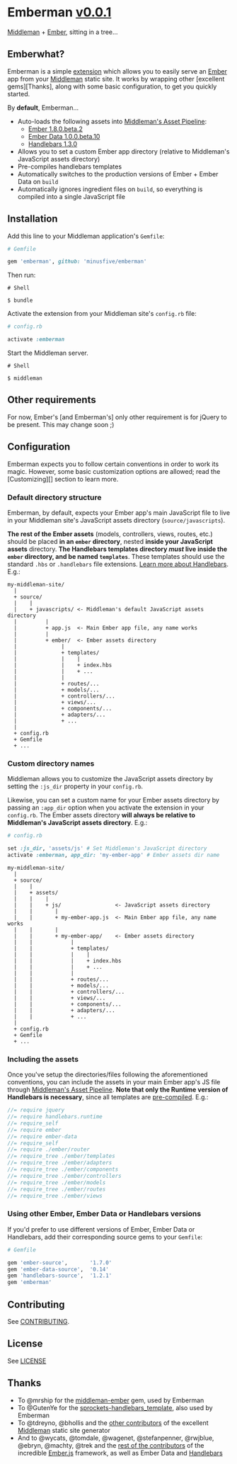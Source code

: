 # Emberman [v0.0.1](CHANGELOG.md)

[Middleman](http://middlemanapp.com/) + [Ember](http://emberjs.com/), sitting in a tree...

## Emberwhat?

Emberman is a simple [extension](http://middlemanapp.com/advanced/custom/) which allows you to easily serve an [Ember](http://emberjs.com/) app from your [Middleman](http://middlemanapp.com/) static site. It works by wrapping other [excellent gems][Thanks], along with some basic configuration, to get you quickly started.

By **default**, Emberman...
  - Auto-loads the following assets into [Middleman's Asset Pipeline](http://middlemanapp.com/basics/asset-pipeline/):
    + [Ember 1.8.0.beta.2](emberjs/ember.js/releases/tag/v1.8.0-beta.2)
    + [Ember Data 1.0.0.beta.10](emberjs/data/releases/tag/v1.0.0-beta.10)
    + [Handlebars 1.3.0](wycats/handlebars.js/releases/tag/v1.3.0)
  - Allows you to set a custom Ember app directory (relative to Middleman's JavaScript assets directory)
  - Pre-compiles handlebars templates
  - Automatically switches to the production versions of Ember + Ember Data on `build`
  - Automatically ignores ingredient files on `build`, so everything is compiled into a single JavaScript file

## Installation

Add this line to your Middleman application's `Gemfile`:

```ruby
# Gemfile

gem 'emberman', github: 'minusfive/emberman'
```

Then run:

```shell
# Shell

$ bundle
```

Activate the extension from your Middleman site's `config.rb` file:

```ruby
# config.rb

activate :emberman
```

Start the Middleman server.

```shell
# Shell

$ middleman
```

## Other requirements

For now, Ember's [and Emberman's] only other requirement is for jQuery to be present. This may change soon ;)

## Configuration

Emberman expects you to follow certain conventions in order to work its magic. However, some basic customization options are allowed; read the [Customizing][] section to learn more.

### Default directory structure

Emberman, by default, expects your Ember app's main JavaScript file to live in your Middleman site's JavaScript assets directory (`source/javascripts`).

**The rest of the Ember assets** (models, controllers, views, routes, etc.) should be placed **in an `ember` directory**, nested **inside your JavaScript assets** directory. **The Handlebars templates directory _must_ live inside the `ember` directory, and be named `templates`**. These templates should use the standard `.hbs` or `.handlebars` file extensions. [Learn more about Handlebars](http://handlebarsjs.com/). E.g.:

```
my-middleman-site/
  |
  + source/
  |    |
  |    + javascripts/ <- Middleman's default JavaScript assets directory
  |         |
  |         + app.js  <- Main Ember app file, any name works
  |         |
  |         + ember/  <- Ember assets directory
  |              |
  |              + templates/
  |              |    |
  |              |    + index.hbs
  |              |    + ...
  |              |
  |              + routes/...
  |              + models/...
  |              + controllers/...
  |              + views/...
  |              + components/...
  |              + adapters/...
  |              + ...
  |         
  + config.rb
  + Gemfile
  + ...
```

### Custom directory names

Middleman allows you to customize the JavaScript assets directory by setting the `:js_dir` property in your `config.rb`.

Likewise, you can set a custom name for your Ember assets directory by passing an `:app_dir` option when you activate the extension in your `config.rb`. The Ember assets directory **will always be relative to Middleman's JavaScript assets directory**. E.g.:

```ruby
# config.rb

set :js_dir, 'assets/js' # Set Middleman's JavaScript directory
activate :emberman, app_dir: 'my-ember-app' # Ember assets dir name
```

```
my-middleman-site/
  |
  + source/
  |    |
  |    + assets/
  |    |    |
  |    |    + js/                 <- JavaScript assets directory
  |    |       |
  |    |       + my-ember-app.js  <- Main Ember app file, any name works
  |    |       |
  |    |       + my-ember-app/    <- Ember assets directory
  |    |            |
  |    |            + templates/
  |    |            |    |
  |    |            |    + index.hbs
  |    |            |    + ...
  |    |            |
  |    |            + routes/...
  |    |            + models/...
  |    |            + controllers/...
  |    |            + views/...
  |    |            + components/...
  |    |            + adapters/...
  |    |            + ...
  |         
  + config.rb
  + Gemfile
  + ...
```

### Including the assets

Once you've setup the directories/files following the aforementioned conventions, you can include the assets in your main Ember app's JS file through [Middleman's Asset Pipeline](http://middlemanapp.com/basics/asset-pipeline/). **Note that only the Runtime version of Handlebars is necessary**, since all templates are [pre-compiled](http://handlebarsjs.com/precompilation.html). E.g.:

```javascript
//= require jquery
//= require handlebars.runtime
//= require_self
//= require ember
//= require ember-data
//= require_self
//= require ./ember/router
//= require_tree ./ember/templates
//= require_tree ./ember/adapters
//= require_tree ./ember/components
//= require_tree ./ember/controllers
//= require_tree ./ember/models
//= require_tree ./ember/routes
//= require_tree ./ember/views


```

### Using other Ember, Ember Data or Handlebars versions

If you'd prefer to use different versions of Ember, Ember Data or Handlebars, add their corresponding source gems to your `Gemfile`:

```ruby
# Gemfile

gem 'ember-source',       '1.7.0'
gem 'ember-data-source',  '0.14'
gem 'handlebars-source',  '1.2.1'
gem 'emberman'
```

## Contributing

See [CONTRIBUTING](CONTRIBUTING.md).

## License

See [LICENSE](LICENSE.md)

## Thanks

- To @mrship for the [middleman-ember](mrship/middleman-ember) gem, used by Emberman
- To @GutenYe for the [sprockets-handlebars_template](GutenYe/sprockets-handlebars_template), also used by Emberman
- To @tdreyno, @bhollis and the [other contributors](middleman/middleman/graphs/contributors) of the excellent [Middleman](http://middlemanapp.com) static site generator
- And to @wycats, @tomdale, @wagenet, @stefanpenner, @rwjblue, @ebryn, @machty, @trek and the [rest of the contributors](https://github.com/emberjs/ember.js/graphs/contributors) of the incredible [Ember.js](http://emberjs.com/) framework, as well as Ember Data and [Handlebars](http://handlebarsjs.com/)
